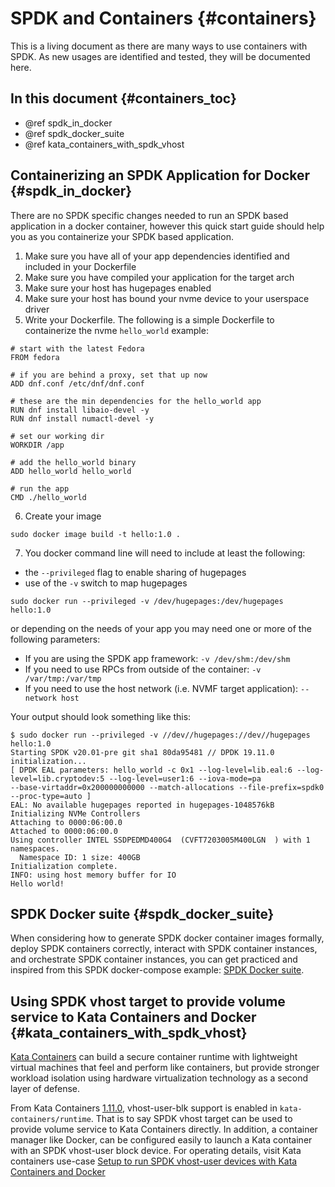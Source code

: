 # SPDK and Containers {#containers}

This is a living document as there are many ways to use containers with
SPDK. As new usages are identified and tested, they will be documented
here.

## In this document {#containers_toc}

* @ref spdk_in_docker
* @ref spdk_docker_suite
* @ref kata_containers_with_spdk_vhost

## Containerizing an SPDK Application for Docker {#spdk_in_docker}

There are no SPDK specific changes needed to run an SPDK based application in
a docker container, however this quick start guide should help you as you
containerize your SPDK based application.

1. Make sure you have all of your app dependencies identified and included in your Dockerfile
2. Make sure you have compiled your application for the target arch
3. Make sure your host has hugepages enabled
4. Make sure your host has bound your nvme device to your userspace driver
5. Write your Dockerfile. The following is a simple Dockerfile to containerize the nvme `hello_world`
  example:

~~~{.sh}
# start with the latest Fedora
FROM fedora

# if you are behind a proxy, set that up now
ADD dnf.conf /etc/dnf/dnf.conf

# these are the min dependencies for the hello_world app
RUN dnf install libaio-devel -y
RUN dnf install numactl-devel -y

# set our working dir
WORKDIR /app

# add the hello_world binary
ADD hello_world hello_world

# run the app
CMD ./hello_world
~~~

6. Create your image

`sudo docker image build -t hello:1.0 .`

7. You docker command line will need to include at least the following:
- the `--privileged` flag to enable sharing of hugepages
- use of the `-v` switch to map hugepages

`sudo docker run --privileged -v /dev/hugepages:/dev/hugepages hello:1.0`

or depending on the needs of your app you may need one or more of the following parameters:

- If you are using the SPDK app framework: `-v /dev/shm:/dev/shm`
- If you need to use RPCs from outside of the container: `-v /var/tmp:/var/tmp`
- If you need to use the host network (i.e. NVMF target application): `--network host`

Your output should look something like this:

~~~{.sh}
$ sudo docker run --privileged -v //dev//hugepages://dev//hugepages hello:1.0
Starting SPDK v20.01-pre git sha1 80da95481 // DPDK 19.11.0 initialization...
[ DPDK EAL parameters: hello_world -c 0x1 --log-level=lib.eal:6 --log-level=lib.cryptodev:5 --log-level=user1:6 --iova-mode=pa
--base-virtaddr=0x200000000000 --match-allocations --file-prefix=spdk0 --proc-type=auto ]
EAL: No available hugepages reported in hugepages-1048576kB
Initializing NVMe Controllers
Attaching to 0000:06:00.0
Attached to 0000:06:00.0
Using controller INTEL SSDPEDMD400G4  (CVFT7203005M400LGN  ) with 1 namespaces.
  Namespace ID: 1 size: 400GB
Initialization complete.
INFO: using host memory buffer for IO
Hello world!
~~~

## SPDK Docker suite {#spdk_docker_suite}

When considering how to generate SPDK docker container images formally,
deploy SPDK containers correctly, interact with SPDK container instances,
and orchestrate SPDK container instances, you can get practiced and inspired from
this SPDK docker-compose example:
[SPDK Docker suite](https://github.com/spdk/spdk/blob/master/docker/README.md).

## Using SPDK vhost target to provide volume service to Kata Containers and Docker {#kata_containers_with_spdk_vhost}

[Kata Containers](https://katacontainers.io) can build a secure container
runtime with lightweight virtual machines that feel and perform like
containers, but provide stronger workload isolation using hardware
virtualization technology as a second layer of defense.

From Kata Containers [1.11.0](https://github.com/kata-containers/runtime/releases/tag/1.11.0),
vhost-user-blk support is enabled in `kata-containers/runtime`. That is to say
SPDK vhost target can be used to provide volume service to Kata Containers directly.
In addition, a container manager like Docker, can be configured easily to launch
a Kata container with an SPDK vhost-user block device. For operating details, visit
Kata containers use-case [Setup to run SPDK vhost-user devices with Kata Containers and Docker](https://github.com/kata-containers/documentation/blob/master/use-cases/using-SPDK-vhostuser-and-kata.md#host-setup-for-vhost-user-devices)
